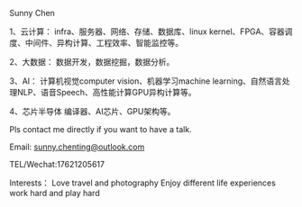 Sunny Chen

1、云计算：
infra、服务器、网络、存储、数据库、linux kernel、FPGA、容器调度、中间件、异构计算、工程效率、智能监控等。

2、大数据：
数据开发，数据挖掘，数据分析。

3、AI：
计算机视觉computer vision、机器学习machine learning、自然语言处理NLP、语音Speech、高性能计算GPU异构计算等。

4、芯片半导体
编译器、AI芯片、GPU架构等。

Pls contact me directly if you want to have a talk.

Email: sunny.chenting@outlook.com

TEL/Wechat:17621205617

Interests：
Love travel and photography
Enjoy different life experiences
work hard and play hard


